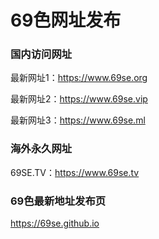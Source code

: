 # 69色网址发布

### 国内访问网址
最新网址1：<https://www.69se.org>

最新网址2：<https://www.69se.vip>

最新网址3：<https://www.69se.ml>

### 海外永久网址
69SE.TV：<https://www.69se.tv>

### 69色最新地址发布页
<https://69se.github.io>
